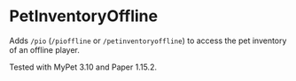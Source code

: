 # PetInventoryOffline
Adds `/pio` (`/pioffline` or `/petinventoryoffline`) to access the pet inventory of an offline player.

Tested with MyPet 3.10 and Paper 1.15.2.
